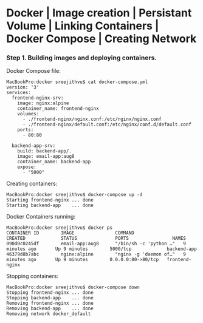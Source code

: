 # Docker | Image creation | Persistant Volume | Linking Containers | Docker Compose | Creating Network

### Step 1. Building images and deploying containers.

Docker Compose file:
```
MacBookPro:docker sreejithvu$ cat docker-compose.yml
version: '3'
services:
  frontend-nginx-srv:
    image: nginx:alpine
    container_name: frontend-nginx
    volumes:
      - ./frontend-nginx/nginx.conf:/etc/nginx/nginx.conf
      - ./frontend-nginx/default.conf:/etc/nginx/conf.d/default.conf
    ports:
      - 80:80

  backend-app-srv:
    build: backend-app/.
    image: email-app:aug8
    container_name: backend-app
    expose:
      - "5000"
```

Creating containers:
```
MacBookPro:docker sreejithvu$ docker-compose up -d
Starting frontend-nginx ... done
Starting backend-app    ... done
```

Docker Containers running:
```
MacBookPro:docker sreejithvu$ docker ps
CONTAINER ID        IMAGE               COMMAND                  CREATED             STATUS              PORTS                NAMES
090d0c0245df        email-app:aug8      "/bin/sh -c 'python …"   9 minutes ago       Up 9 minutes        5000/tcp             backend-app
46379d8b7abc        nginx:alpine        "nginx -g 'daemon of…"   9 minutes ago       Up 9 minutes        0.0.0.0:80->80/tcp   frontend-nginx
```

Stopping containers:
```
MacBookPro:docker sreejithvu$ docker-compose down
Stopping frontend-nginx ... done
Stopping backend-app    ... done
Removing frontend-nginx ... done
Removing backend-app    ... done
Removing network docker_default
```

